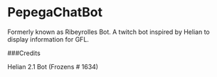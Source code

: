 # PepegaChatBot
Formerly known as Ribeyrolles Bot. A twitch bot inspired by Helian to display information for GFL.

###Credits

Helian 2.1 Bot (Frozens # 1634)
